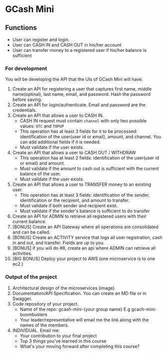 # GCash Mini

## Functions

- User can register and login.
- User can CASH IN and CASH OUT in his/her account
- User can transfer money to a registered user if his/her balance is sufficient

### For development

You will be developing the API that the UIs of GCash Mini will have.

1. Create an API for registering a user that captures first name, middle name(optinal), last name, email, and password. Hash the password before saving.
2. Create an API for login/authenticate. Email and password are the credentials.
3. Create an API that allows a user to CASH IN.
    - CASH IN request must contain `channel` with only two possible values: `OTC` and `TOPUP`
    - This operation has at least 3 fields for it to be processed: identification of the user(user id or email), amount, and channel. You can add additional fields if it is needed.
    - Must validate if the user exists.
4. Create an API that allows a user to CASH OUT / WITHDRAW
    - This operation has at least 2 fields: identification of the user(user id or email) and amount.
    - Must validate if the amount to cash out is sufficient with the current balance of the user.
    - Must validate if the user exists.
5. Create an API that allows a user to TRANSFER money to an existing user.
    - This operation has at least 3 fields: identification of the sender, identification or the recipient, and amount to transfer.
    - Must validate if both sender and recipient exist.
    - Must validate if the sender's balance is sufficient to do transfer
6. Create an API for ADMIN to retrieve all registered users with their current balance.
7. [BONUS] Create an API Gateway where all operations are consolidated and can be called.
8. [BONUS] Create an ACTIVITY service that logs all user registration, cash in and out, and transfer. Fields are up to you.
9. [BONUS] if you will do #8, create an api where ADMIN can retrieve all activities.
10. [BIG BONUS] Deploy your project to AWS (one microservice is to one ec2.)

### Output of the project

1. Architectural design of the microservices (image).
2. Documentation/API Specification. You can create an MD file or in Swagger.
3. Code repository of your project.
    - Name of the repo: gcash-mini-{your group name} E.g gcach-mini-boombusters
    - Your leader/representative will email me the link along with the names of the members.
4. INDIVIDUAL. Email me:
    - Your contribution to your final project
    - Top 3 things you've learned in this course
    - What's your moving forward after completing this course?

